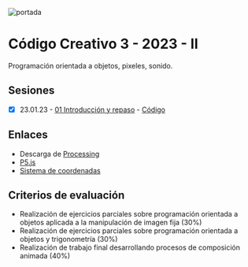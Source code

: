 ![portada](https://github.com/EmilioOcelotl/cc3-2023-II/tree/main/img)

# Código Creativo 3 - 2023 - II 

Programación orientada a objetos, pixeles, sonido. 

## Sesiones

- [x] 23.01.23 - [01 Introducción y repaso](https://github.com/EmilioOcelotl/cc3-2023-II/tree/main/s01) - [Código](https://gist.github.com/EmilioOcelotl/150db42bcade3abab4717e1f78a77fe6)

## Enlaces

- Descarga de [Processing](https://processing.org/download)
- [P5.js](https://p5js.org/)
- [Sistema de coordenadas](https://processing.org/tutorials/coordinatesystemandshapes) 

## Criterios de evaluación

- Realización de ejercicios parciales sobre programación orientada a objetos aplicada a la manipulación de imagen fija (30%)
- Realización de ejercicios parciales sobre programación orientada a objetos y trigonometría (30%)
- Realización de trabajo final desarrollando procesos de composición animada (40%) 

